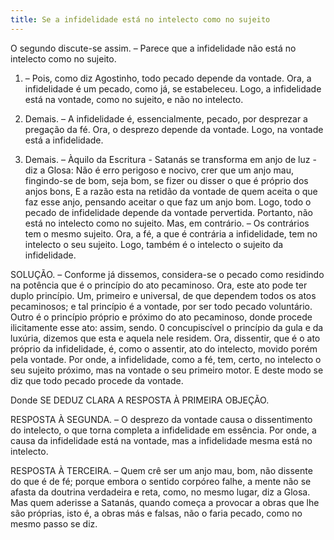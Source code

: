 ```yaml
---
title: Se a infidelidade está no intelecto como no sujeito
---
```


O segundo discute-se assim. – Parece que a infidelidade não está no intelecto como no sujeito.  

1. – Pois, como diz Agostinho, todo pecado depende da vontade. Ora, a infidelidade é um pecado, como já, se estabeleceu. Logo, a infidelidade está na vontade, como no sujeito, e não no intelecto.  

2. Demais. – A infidelidade é, essencialmente, pecado, por desprezar a pregação da fé. Ora, o desprezo depende da vontade. Logo, na vontade está a infidelidade.  

3. Demais. – Àquilo da Escritura - Satanás se transforma em anjo de luz - diz a Glosa: Não é erro perigoso e nocivo, crer que um anjo mau, fingindo-se de bom, seja bom, se fizer ou disser o que é próprio dos anjos bons, E a razão esta na retidão da vontade de quem aceita o que faz esse anjo, pensando aceitar o que faz um anjo bom. Logo, todo o pecado de infidelidade depende da vontade pervertida. Portanto, não está no intelecto como no sujeito.  Mas, em contrário. – Os contrários tem o mesmo sujeito. Ora, a fé, a que é contrária a infidelidade, tem no intelecto o seu sujeito. Logo, também é o intelecto o sujeito da infidelidade.  

SOLUÇÃO. – Conforme já dissemos, considera-se o pecado como residindo na potência que é o princípio do ato pecaminoso. Ora, este ato pode ter duplo princípio. Um, primeiro e universal, de que dependem todos os atos pecaminosos; e tal princípio é a vontade, por ser todo pecado voluntário. Outro é o princípio próprio e próximo do ato pecaminoso, donde procede ilicitamente esse ato: assim, sendo. 0 concupiscível o princípio da gula e da luxúria, dizemos que esta e aquela nele residem. Ora, dissentir, que é o ato próprio da infidelidade, é, como o assentir, ato do intelecto, movido porém pela vontade. Por onde, a infidelidade, como a fé, tem, certo, no intelecto o seu sujeito próximo, mas na vontade o seu primeiro motor. E deste modo se diz que todo pecado procede da vontade.  

Donde SE DEDUZ CLARA A RESPOSTA À PRIMEIRA OBJEÇÃO.  

RESPOSTA À SEGUNDA. – O desprezo da vontade causa o dissentimento do intelecto, o que torna completa a infidelidade em essência. Por onde, a causa da infidelidade está na vontade, mas a infidelidade mesma está no intelecto.  

RESPOSTA À TERCEIRA. – Quem crê ser um anjo mau, bom, não dissente do que é de fé; porque embora o sentido corpóreo falhe, a mente não se afasta da doutrina verdadeira e reta, como, no mesmo lugar, diz a Glosa. Mas quem aderisse a Satanás, quando começa a provocar a obras que lhe são próprias, isto é, a obras más e falsas, não o faria pecado, como no mesmo passo se diz.